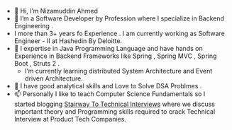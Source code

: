 - 👋 Hi, I’m Nizamuddin Ahmed
- 👀 I’m a Software Developer by Profession where I specialize in Backend Engineering . 
- I more than 3+ years fo Experience . I am currently working as Software Engineer - II at Hashedin By Deloitte.
- 🌱 I expertise in Java Programming Language and have hands on Experience in Backend Frameworks like Spring , Spring MVC , Spring Boot , Struts 2 .
  - I’m currently learning distributed System Architecture and Event driven Architecture.
- 💞️ I have good analytical skills and Love to Solve DSA Problmes .
- 📫 Personally I like to teach Computer Science Fundamentals so I started blogging [Stairway To Technical Interviews](https://stairwaytointerviews.blogspot.com/)  where we discuss important theory and Programming skills required to crack Technical Interview at Product Tech Companies.

<!---
Nizamuddin18/Nizamuddin18 is a ✨ special ✨ repository because its `README.md` (this file) appears on your GitHub profile.
You can click the Preview link to take a look at your changes.
--->

